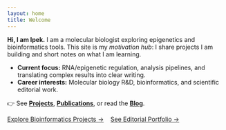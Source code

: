 ```yaml
---
layout: home
title: Welcome
---
```


**Hi, I am Ipek.** I am a molecular biologist exploring epigenetics and bioinformatics tools.
This site is my *motivation hub*: I share projects I am building and short notes on what I am learning.

- **Current focus:** RNA/epigenetic regulation, analysis pipelines, and translating complex results into clear writing.
- **Career interests:** Molecular biology R&D, bioinformatics, and scientific editorial work.

👉 See **[Projects](/projects/)**, **[Publications](/publications/)**, or read the **[Blog](/blog/)**.

<p>
  <a class="btn" href="https://github.com/ipekselcen/bioinformatics-projects">Explore Bioinformatics Projects →</a>
  &nbsp;&nbsp;
  <a class="btn" href="https://github.com/ipekselcen/editorial-portfolio">See Editorial Portfolio →</a>
</p>
